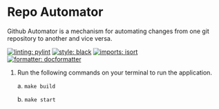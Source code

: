 # Repo Automator

Github Automator is a mechanism for automating changes from one git repository to another and vice versa.

[![linting: pylint](https://img.shields.io/badge/linting-pylint-yellowgreen)](https://github.com/PyCQA/pylint)
[![style: black](https://warehouse-camo.ingress.cmh1.psfhosted.org/75abc0071ec875ba65c463e629d9dffd79095621/68747470733a2f2f696d672e736869656c64732e696f2f62616467652f2532307374796c652d626c61636b2d3030303030302e737667)](https://github.com/psf/black)
[![imports: isort](https://warehouse-camo.ingress.cmh1.psfhosted.org/fc828e2a85d36cb4b469a77f41182517348127f6/68747470733a2f2f696d672e736869656c64732e696f2f62616467652f253230696d706f7274732d69736f72742d253233313637346231)](https://pycqa.github.io/isort/) <br>
[![formatter: docformatter](https://warehouse-camo.ingress.cmh1.psfhosted.org/8b63096170792727fc730249ad1175a39e2062c2/68747470733a2f2f696d672e736869656c64732e696f2f62616467652f253230666f726d61747465722d646f63666f726d61747465722d6665646362612e737667)](https://github.com/PyCQA/docformatter)

1. Run the following commands on your terminal to run the application.
   
    a. `make build`

    b. `make start`
